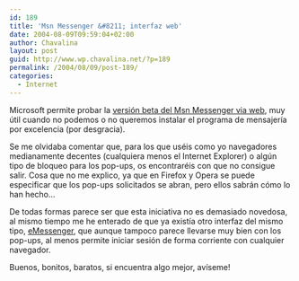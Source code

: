 ```yaml
---
id: 189
title: 'Msn Messenger &#8211; interfaz web'
date: 2004-08-09T09:59:04+02:00
author: Chavalina
layout: post
guid: http://www.wp.chavalina.net/?p=189
permalink: /2004/08/09/post-189/
categories:
  - Internet
---
```

Microsoft permite probar la <a href=http://webmessenger.msn.com/ target=&prime;_blank&prime;>versión beta del Msn Messenger via web</a>, muy &uacute;til cuando no podemos o no queremos instalar el programa de mensajería por excelencia (por desgracia).

Se me olvidaba comentar que, para los que uséis como yo navegadores medianamente decentes (cualquiera menos el Internet Explorer) o alg&uacute;n tipo de bloqueo para los pop-ups, os encontraréis con que no consigue salir. Cosa que no me explico, ya que en Firefox y Opera se puede especificar que los pop-ups solicitados se abran, pero ellos sabrán cómo lo han hecho…

De todas formas parece ser que esta iniciativa no es demasiado novedosa, al mismo tiempo me he enterado de que ya existía otro interfaz del mismo tipo, <a href=http://www.e-messenger.net/ target=&prime;_blank&prime;>eMessenger</a>, que aunque tampoco parece llevarse muy bien con los pop-ups, al menos permite iniciar sesión de forma corriente con cualquier navegador.

Buenos, bonitos, baratos, si encuentra algo mejor, avíseme!